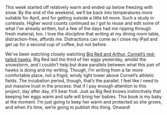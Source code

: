 This week started off relatively warm and ended up below freezing with snow. By the end of the weekend, we’ll be back into temperatures more suitable for April, and for getting outside a little bit more. Such a study in contrasts. Higher word counts continued as I got to reuse and edit some of what I’ve already written, but a few of the days had me ripping through fresh material, too. I love the discipline that writing at my dining room table, distraction-free, affords me. Distractions can come as I close my iPad and get up for a second cup of coffee, but not before. 

We’ve been watching closely watching [Big Red and Arthur, Cornell’s red-tailed hawks](https://www.allaboutbirds.org/cams/red-tailed-hawks/). Big Red laid the third of her eggs yesterday, amidst the snowstorm, and I couldn’t help but draw parallels between what this pair of hawks is doing and my writing. Though, I’m writing from a far more comfortable place, not a frigid, windy light tower above Cornell’s athletic fields. The incubation period, though, that’s the parallel. I feel like I need to put massive trust in the process: that if I pay enough attention to this project, day after day, it’ll bear fruit. Just as Big Red knows instinctively that keeping her eggs warm and safe will bring her babies. This book is my baby at the moment. I’m just going to keep her warm and protected as she grows, and when it’s time, we’re going to publish this thing. Onward! 